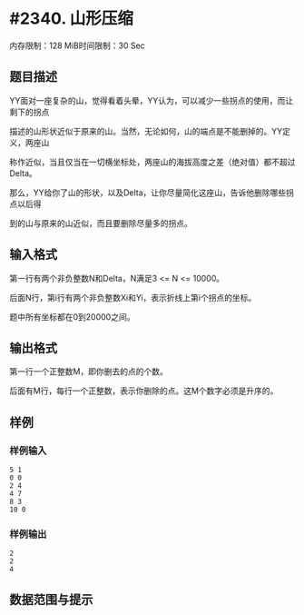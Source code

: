 # #2340. 山形压缩

内存限制：128 MiB时间限制：30 Sec

## 题目描述

YY面对一座复杂的山，觉得看着头晕，YY认为，可以减少一些拐点的使用，而让剩下的拐点

描述的山形状近似于原来的山。当然，无论如何，山的端点是不能删掉的。YY定义，两座山

称作近似，当且仅当在一切横坐标处，两座山的海拔高度之差（绝对值）都不超过Delta。

那么，YY给你了山的形状，以及Delta，让你尽量简化这座山，告诉他删除哪些拐点以后得

到的山与原来的山近似，而且要删除尽量多的拐点。

## 输入格式

第一行有两个非负整数N和Delta，N满足3 <= N <= 10000。

后面N行，第i行有两个非负整数Xi和Yi，表示折线上第i个拐点的坐标。

题中所有坐标都在0到20000之间。

## 输出格式

第一行一个正整数M，即你删去的点的个数。

后面有M行，每行一个正整数，表示你删除的点。这M个数字必须是升序的。

## 样例

### 样例输入

    
    5 1
    0 0
    2 4
    4 7
    8 3
    10 0
    
    
    
    

### 样例输出

    
    2
    2
    4
    
    

## 数据范围与提示
